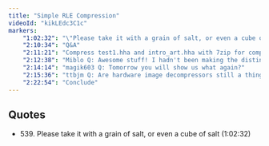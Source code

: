 ```yaml
---
title: "Simple RLE Compression"
videoId: "kikLEdc3C1c"
markers:
    "1:02:32": "\"Please take it with a grain of salt, or even a cube of salt\" (!quote 539)"
    "2:10:34": "Q&A"
    "2:11:21": "Compress test1.hha and intro_art.hha with 7zip for comparison"
    "2:12:38": "Miblo Q: Awesome stuff! I hadn't been making the distinction between \"literals\" and \"runs\" in my thing. My test stuff has been just 0s and 1s, mind, so I was just storing the first Token and then the Counter values"
    "2:14:14": "magik603 Q: Tomorrow you will show us what again?"
    "2:15:36": "ttbjm Q: Are hardware image decompressors still a thing?"
    "2:22:54": "Conclude"
---
```


## Quotes

* 539\. Please take it with a grain of salt, or even a cube of salt (1:02:32)

